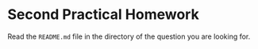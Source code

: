 # Second Practical Homework

Read the `README.md` file in the directory of the question you are looking for.
